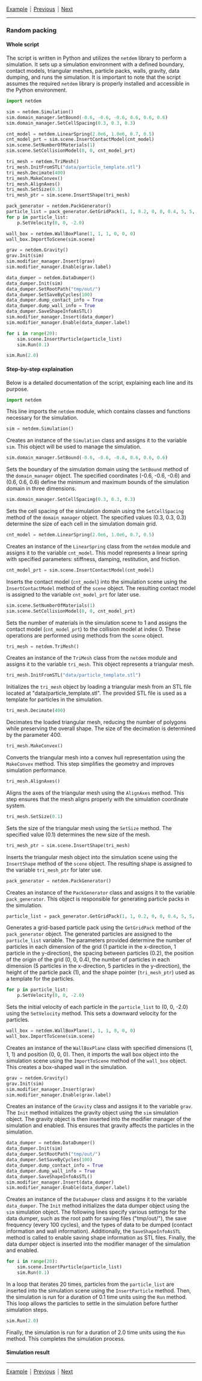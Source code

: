 ###

[Example](index.md)
┊ [Previous](index.md)
┊ [Next](blade_mixing.md)

-------

### Random packing

#### Whole script

The script is written in Python and utilizes the `netdem` library to perform a simulation. It sets up a simulation environment with a defined boundary, contact models, triangular meshes, particle packs, walls, gravity, data dumping, and runs the simulation. It is important to note that the script assumes the required `netdem` library is properly installed and accessible in the Python environment. 

```python
import netdem

sim = netdem.Simulation()
sim.domain_manager.SetBound(-0.6, -0.6, -0.6, 0.6, 0.6, 0.6)
sim.domain_manager.SetCellSpacing(0.3, 0.3, 0.3)

cnt_model = netdem.LinearSpring(2.0e6, 1.0e6, 0.7, 0.5)
cnt_model_prt = sim.scene.InsertContactModel(cnt_model)
sim.scene.SetNumberOfMaterials(1)
sim.scene.SetCollisionModel(0, 0, cnt_model_prt)

tri_mesh = netdem.TriMesh()
tri_mesh.InitFromSTL("data/particle_template.stl")
tri_mesh.Decimate(400)
tri_mesh.MakeConvex()
tri_mesh.AlignAxes()
tri_mesh.SetSize(0.1)
tri_mesh_ptr = sim.scene.InsertShape(tri_mesh)

pack_generator = netdem.PackGenerator()
particle_list = pack_generator.GetGridPack(1, 1, 0.2, 0, 0, 0.4, 5, 5, 1, tri_mesh_ptr)
for p in particle_list:
    p.SetVelocity(0, 0, -2.0)

wall_box = netdem.WallBoxPlane(1, 1, 1, 0, 0, 0)
wall_box.ImportToScene(sim.scene)

grav = netdem.Gravity()
grav.Init(sim)
sim.modifier_manager.Insert(grav)
sim.modifier_manager.Enable(grav.label)

data_dumper = netdem.DataDumper()
data_dumper.Init(sim)
data_dumper.SetRootPath("tmp/out/")
data_dumper.SetSaveByCycles(100)
data_dumper.dump_contact_info = True
data_dumper.dump_wall_info = True
data_dumper.SaveShapeInfoAsSTL()
sim.modifier_manager.Insert(data_dumper)
sim.modifier_manager.Enable(data_dumper.label)

for i in range(20):
    sim.scene.InsertParticle(particle_list)
    sim.Run(0.1)

sim.Run(2.0)
```

#### Step-by-step explaination

Below is a detailed documentation of the script, explaining each line and its purpose.

```python
import netdem
```
This line imports the `netdem` module, which contains classes and functions necessary for the simulation.

```python
sim = netdem.Simulation()
```
Creates an instance of the `Simulation` class and assigns it to the variable `sim`. This object will be used to manage the simulation.

```python
sim.domain_manager.SetBound(-0.6, -0.6, -0.6, 0.6, 0.6, 0.6)
```
Sets the boundary of the simulation domain using the `SetBound` method of the `domain_manager` object. The specified coordinates (-0.6, -0.6, -0.6) and (0.6, 0.6, 0.6) define the minimum and maximum bounds of the simulation domain in three dimensions.

```python
sim.domain_manager.SetCellSpacing(0.3, 0.3, 0.3)
```
Sets the cell spacing of the simulation domain using the `SetCellSpacing` method of the `domain_manager` object. The specified values (0.3, 0.3, 0.3) determine the size of each cell in the simulation domain grid.

```python
cnt_model = netdem.LinearSpring(2.0e6, 1.0e6, 0.7, 0.5)
```
Creates an instance of the `LinearSpring` class from the `netdem` module and assigns it to the variable `cnt_model`. This model represents a linear spring with specified parameters: stiffness, damping, restitution, and friction.

```python
cnt_model_prt = sim.scene.InsertContactModel(cnt_model)
```
Inserts the contact model (`cnt_model`) into the simulation scene using the `InsertContactModel` method of the `scene` object. The resulting contact model is assigned to the variable `cnt_model_prt` for later use.

```python
sim.scene.SetNumberOfMaterials(1)
sim.scene.SetCollisionModel(0, 0, cnt_model_prt)
```
Sets the number of materials in the simulation scene to 1 and assigns the contact model (`cnt_model_prt`) to the collision model at index 0. These operations are performed using methods from the `scene` object.

```python
tri_mesh = netdem.TriMesh()
```
Creates an instance of the `TriMesh` class from the `netdem` module and assigns it to the variable `tri_mesh`. This object represents a triangular mesh.

```python
tri_mesh.InitFromSTL("data/particle_template.stl")
```
Initializes the `tri_mesh` object by loading a triangular mesh from an STL file located at "data/particle_template.stl". The provided STL file is used as a template for particles in the simulation.

```python
tri_mesh.Decimate(400)
```
Decimates the loaded triangular mesh, reducing the number of polygons while preserving the overall shape. The size of the decimation is determined by the parameter 400.

```python
tri_mesh.MakeConvex()
```
Converts the triangular mesh into a convex hull representation using the `MakeConvex` method. This step simplifies the geometry and improves simulation performance.

```python
tri_mesh.AlignAxes()
```
Aligns the axes of the triangular mesh using the `AlignAxes` method. This step ensures that the mesh aligns properly with the simulation coordinate system.

```python
tri_mesh.SetSize(0.1)
```
Sets the size of the triangular mesh using the `SetSize` method. The specified value (0.1) determines the new size of the mesh.

```python
tri_mesh_ptr = sim.scene.InsertShape(tri_mesh)
```
Inserts the triangular mesh object into the simulation scene using the `InsertShape` method of the `scene` object. The resulting shape is assigned to the variable `tri_mesh_ptr` for later use.

```python
pack_generator = netdem.PackGenerator()
```
Creates an instance of the `PackGenerator` class and assigns it to the variable `pack_generator`. This object is responsible for generating particle packs in the simulation.

```python
particle_list = pack_generator.GetGridPack(1, 1, 0.2, 0, 0, 0.4, 5, 5, 1, tri_mesh_ptr)
```
Generates a grid-based particle pack using the `GetGridPack` method of the `pack_generator` object. The generated particles are assigned to the `particle_list` variable. The parameters provided determine the number of particles in each dimension of the grid (1 particle in the x-direction, 1 particle in the y-direction), the spacing between particles (0.2), the position of the origin of the grid (0, 0, 0.4), the number of particles in each dimension (5 particles in the x-direction, 5 particles in the y-direction), the height of the particle pack (1), and the shape pointer (`tri_mesh_ptr`) used as a template for the particles.

```python
for p in particle_list:
    p.SetVelocity(0, 0, -2.0)
```
Sets the initial velocity of each particle in the `particle_list` to (0, 0, -2.0) using the `SetVelocity` method. This sets a downward velocity for the particles.

```python
wall_box = netdem.WallBoxPlane(1, 1, 1, 0, 0, 0)
wall_box.ImportToScene(sim.scene)
```
Creates an instance of the `WallBoxPlane` class with specified dimensions (1, 1, 1) and position (0, 0, 0). Then, it imports the wall box object into the simulation scene using the `ImportToScene` method of the `wall_box` object. This creates a box-shaped wall in the simulation.

```python
grav = netdem.Gravity()
grav.Init(sim)
sim.modifier_manager.Insert(grav)
sim.modifier_manager.Enable(grav.label)
```
Creates an instance of the `Gravity` class and assigns it to the variable `grav`. The `Init` method initializes the gravity object using the `sim` simulation object. The gravity object is then inserted into the modifier manager of the simulation and enabled. This ensures that gravity affects the particles in the simulation.

```python
data_dumper = netdem.DataDumper()
data_dumper.Init(sim)
data_dumper.SetRootPath("tmp/out/")
data_dumper.SetSaveByCycles(100)
data_dumper.dump_contact_info = True
data_dumper.dump_wall_info = True
data_dumper.SaveShapeInfoAsSTL()
sim.modifier_manager.Insert(data_dumper)
sim.modifier_manager.Enable(data_dumper.label)
```
Creates an instance of the `DataDumper` class and assigns it to the variable `data_dumper`. The `Init` method initializes the data dumper object using the `sim` simulation object. The following lines specify various settings for the data dumper, such as the root path for saving files ("tmp/out/"), the save frequency (every 100 cycles), and the types of data to be dumped (contact information and wall information). Additionally, the `SaveShapeInfoAsSTL` method is called to enable saving shape information as STL files. Finally, the data dumper object is inserted into the modifier manager of the simulation and enabled.

```python
for i in range(20):
    sim.scene.InsertParticle(particle_list)
    sim.Run(0.1)
```
In a loop that iterates 20 times, particles from the `particle_list` are inserted into the simulation scene using the `InsertParticle` method. Then, the simulation is run for a duration of 0.1 time units using the `Run` method. This loop allows the particles to settle in the simulation before further simulation steps.

```python
sim.Run(2.0)
```
Finally, the simulation is run for a duration of 2.0 time units using the `Run` method. This completes the simulation process.

#### Simulation result


-------

[Example](index.md)
┊ [Previous](index.md)
┊ [Next](blade_mixing.md)